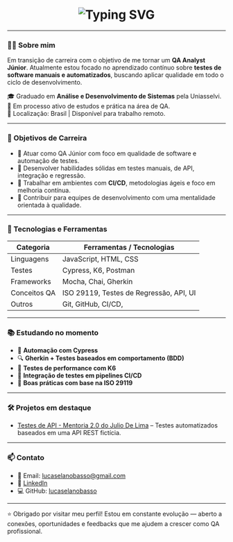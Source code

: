 <h1 align="center">
  <img src="https://readme-typing-svg.herokuapp.com?font=Fira+Code&duration=3000&pause=1000&color=3FB950&center=true&vCenter=true&width=435&lines=Ol%C3%A1%2C+eu+sou+Lucas+Basso!;Analista+de+QA+Jr.;Qualidade+%C3%A9+o+meu+foco.+" alt="Typing SVG" />
</h1>

---

### 👨‍💻 Sobre mim

Em transição de carreira com o objetivo de me tornar um **QA Analyst Júnior**. Atualmente estou focado no aprendizado contínuo sobre **testes de software manuais e automatizados**, buscando aplicar qualidade em todo o ciclo de desenvolvimento.

🎓 Graduado em **Análise e Desenvolvimento de Sistemas** pela Uniasselvi.  
🚀 Em processo ativo de estudos e prática na área de QA.  
📌 Localização: Brasil | Disponível para trabalho remoto.  

---

### 🎯 Objetivos de Carreira

- 📌 Atuar como QA Júnior com foco em qualidade de software e automação de testes.
- 🧪 Desenvolver habilidades sólidas em testes manuais, de API, integração e regressão.
- 🔄 Trabalhar em ambientes com **CI/CD**, metodologias ágeis e foco em melhoria contínua.
- 🤝 Contribuir para equipes de desenvolvimento com uma mentalidade orientada à qualidade.

---

### 🧰 Tecnologias e Ferramentas

| Categoria       | Ferramentas / Tecnologias                  |
|----------------|---------------------------------------------|
| Linguagens     | JavaScript, HTML, CSS                       |
| Testes         | Cypress, K6, Postman                        |
| Frameworks     | Mocha, Chai, Gherkin                        |
| Conceitos QA   | ISO 29119, Testes de Regressão, API, UI     |
| Outros         | Git, GitHub, CI/CD,                         |

---

### 📚 Estudando no momento

- 🧠 **Automação com Cypress**
- 🔍 **Gherkin + Testes baseados em comportamento (BDD)**
- 🔬 **Testes de performance com K6**
- 🧩 **Integração de testes em pipelines CI/CD**
- 📘 **Boas práticas com base na ISO 29119**

---

### 🛠️ Projetos em destaque

- [Testes de API - Mentoria 2.0 do Julio De Lima](https://github.com/lucaselanobasso/banco-api-tests) – Testes automatizados baseados em uma API REST fictícia.

---

### 📫 Contato

- 📧 Email: lucaselanobasso@gmail.com  
- 💼 [LinkedIn](https://www.linkedin.com/in/lucaselanobasso/)  
- 💻 GitHub: [lucaselanobasso](https://github.com/lucaselanobasso)

---

⭐ Obrigado por visitar meu perfil! Estou em constante evolução — aberto a conexões, oportunidades e feedbacks que me ajudem a crescer como QA profissional.
